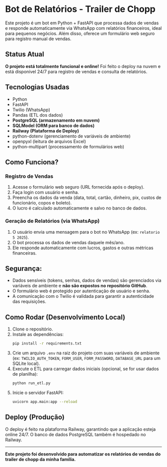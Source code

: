 # Bot de Relatórios - Trailer de Chopp 

Este projeto é um bot em Python + FastAPI que processa dados de vendas e responde automaticamente via WhatsApp com relatórios financeiros, ideal para pequenos negócios. Além disso, oferece um formulário web seguro para registro manual de vendas.

## Status Atual
**O projeto está totalmente funcional e online!** Foi feito o deploy na nuvem e está disponível 24/7 para registro de vendas e consulta de relatórios.

## Tecnologias Usadas
- Python
- FastAPI
- Twilio (WhatsApp)
- Pandas (ETL dos dados)
- **PostgreSQL (armazenamento em nuvem)**
- **SQLModel (ORM para banco de dados)**
- **Railway (Plataforma de Deploy)**
- python-dotenv (gerenciamento de variáveis de ambiente)
- openpyxl (leitura de arquivos Excel)
- python-multipart (processamento de formulários web)

## Como Funciona?

### Registro de Vendas
1.  Acesse o formulário web seguro (URL fornecida após o deploy).
2.  Faça login com usuário e senha.
3.  Preencha os dados da venda (data, total, cartão, dinheiro, pix, custos de funcionário, copos e boleto).
4.  O lucro é calculado automaticamente e salvo no banco de dados.

### Geração de Relatórios (via WhatsApp)
1.  O usuário envia uma mensagem para o bot no WhatsApp (ex: `relatorio 5 2025`).
2.  O bot processa os dados de vendas daquele mês/ano.
3.  Ele responde automaticamente com lucros, gastos e outras métricas financeiras.

## Segurança:
- Dados sensíveis (tokens, senhas, dados de vendas) são gerenciados via variáveis de ambiente e **não são expostos no repositório GitHub**.
- O formulário web é protegido por autenticação de usuário e senha.
- A comunicação com o Twilio é validada para garantir a autenticidade das requisições.

## Como Rodar (Desenvolvimento Local)
1.  Clone o repositório.
2.  Instale as dependências:
    ```bash
    pip install -r requirements.txt
    ```
3.  Crie um arquivo `.env` na raiz do projeto com suas variáveis de ambiente (ex: `TWILIO_AUTH_TOKEN`, `FORM_USER`, `FORM_PASSWORD`, `DATABASE_URL` para um SQLite local).
4.  Execute o ETL para carregar dados iniciais (opcional, se for usar dados de planilha):
    ```bash
    python run_etl.py
    ```
5.  Inicie o servidor FastAPI:
    ```bash
    uvicorn app.main:app --reload
    ```

## Deploy (Produção)
O deploy é feito na plataforma Railway, garantindo que a aplicação esteja online 24/7. O banco de dados PostgreSQL também é hospedado no Railway.

---

**Este projeto foi desenvolvido para automatizar os relatórios de vendas do trailer de chopp da minha família.**
